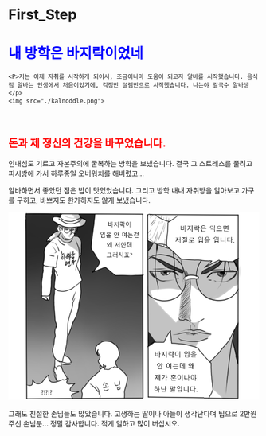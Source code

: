 # First_Step
<html>
<head>
    <title>임하의 방학은!?</title>
</head>
<body>
     <h1><span style="color:blue">내 방학은 바지락이었네</span></h1>

    <P>저는 이제 자취를 시작하게 되어서, 조금이나마 도움이 되고자 알바를 시작했습니다. 음식점 알바는 인생에서 처음이었기에, 걱정반 설렘반으로 시작했습니다. 나는야 칼국수 알바생</p>
    <img src="./kalnoddle.png">
   &nbsp;
    <h2><span style="color:red">돈과 제 정신의 건강을 바꾸었습니다.</span></h2>
    <p>인내심도 기르고 자본주의에 굴복하는 방학을 보냈습니다. 결국 그 스트레스를 풀려고 피시방에 가서 하루종일 오버워치를 해버렸고... </p> <p>알바하면서 좋았던 점은 밥이 맛있었습니다. 
    그리고 방학 내내 자취방을 알아보고 가구를 구하고, 바쁘지도 한가하지도 않게 보냈습니다.</p>
    <img src="./bajirak.png">
<p>그래도 친절한 손님들도 많았습니다. 고생하는 딸이나 아들이 생각난다며 팁으로 2만원 주신 손님분... 정말 감사합니다. 적게 일하고 많이 버십시오.</p>
